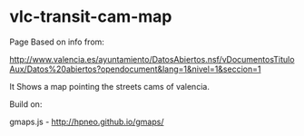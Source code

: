 # vlc-transit-cam-map

Page Based on info from:

http://www.valencia.es/ayuntamiento/DatosAbiertos.nsf/vDocumentosTituloAux/Datos%20abiertos?opendocument&lang=1&nivel=1&seccion=1

It Shows a map pointing the streets cams of valencia.

Build on:

gmaps.js - http://hpneo.github.io/gmaps/